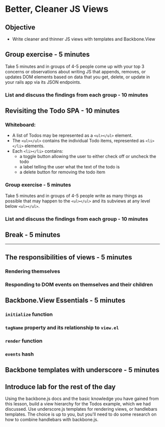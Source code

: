 # Better, Cleaner JS Views

## Objective

* Write cleaner and thinner JS views with templates and Backbone.View

## Group exercise - 5 minutes

Take 5 minutes and in groups of 4-5 people come up with your top 3 concerns or observations about writing JS that appends, removes, or updates DOM elements based on data that you get, delete, or update in your rails app via its JSON endpoints.

### List and discuss the findings from each group - 10 minutes

## Revisiting the Todo SPA - 10 minutes

### Whiteboard:

* A list of Todos may be represented as a `<ul></ul>` element. 
* The `<ul></ul>` contains the individual Todo items, represented as `<li></li>` elements.
* Each `<li></li>` contains:
	* a toggle button allowing the user to either check off or uncheck the todo
	* a label telling the user what the text of the todo is
	* a delete button for removing the todo item
	
### Group exercise - 5 minutes

Take 5 minutes and in groups of 4-5 people write as many things as possible that may happen to the `<ul></ul>` and its subviews at any level below `<ul></ul>`.

### List and discuss the findings from each group - 10 minutes

## Break - 5 minutes
---
## The responsibilities of views - 5 minutes

### Rendering themselves

### Responding to DOM events on themselves and their children

## Backbone.View Essentials - 5 minutes

### `initialize` function
### `tagName` property and its relationship to `view.el`
### `render` function
### `events` hash

## Backbone templates with underscore - 5 minutes

## Introduce lab for the rest of the day

Using the backbone.js docs and the basic knowledge you have gained from this lesson, build a view hierarchy for the Todos example, which we had discussed. Use underscore.js templates for rendering views, or handlebars templates. The choice is up to you, but you'll need to do some research on how to combine handlebars with backbone.js.
